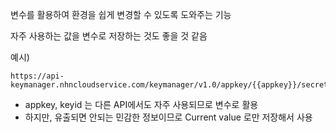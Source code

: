 변수를 활용하여 환경을 쉽게 변경할 수 있도록 도와주는 기능

자주 사용하는 값을 변수로 저장하는 것도 좋을 것 같음

예시)
```
https://api-keymanager.nhncloudservice.com/keymanager/v1.0/appkey/{{appkey}}/secrets/{{keyid}}
```
- appkey, keyid 는 다른 API에서도 자주 사용되므로 변수로 활용
- 하지만, 유출되면 안되는 민감한 정보이므로 Current value 로만 저장해서 사용